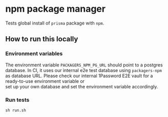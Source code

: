 # npm package manager

Tests global install of `prisma` package with `npm`.

## How to run this locally

### Environment variables

The environment variable `PACKAGERS_NPM_PG_URL` should point to a postgres database.
In CI, it uses our internal e2e test database using `packagers-npm` as database URL.
Please check our internal 1Password E2E vault for a ready-to-use environment variable or  
set up your own database and set the environment variable accordingly.

### Run tests

```shell script
sh run.sh
```
